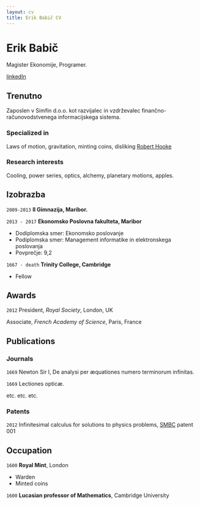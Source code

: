 ```yaml
---
layout: cv
title: Erik Babič CV
---
```

# Erik Babič
Magister Ekonomije, Programer.

<div id="webaddress">
<a href="https://www.linkedin.com/in/erik-babi%C4%8D-a81b9994/">linkedIn</a>
</div>


## Trenutno

Zaposlen v Simfin d.o.o. kot razvijalec in vzdrževalec finančno-računovodstvenega informacijskega sistema.

### Specialized in

Laws of motion, gravitation, minting coins, disliking [Robert Hooke](http://en.wikipedia.org/wiki/Robert_Hooke)


### Research interests

Cooling, power series, optics, alchemy, planetary motions, apples.


## Izobrazba

`2009-2013`
__II Gimnazija, Maribor.__

`2013 - 2017`
__Ekonomsko Poslovna fakulteta, Maribor__

- Dodiplomska smer: Ekonomsko poslovanje
- Podiplomska smer: Management informatike in elektronskega poslovanja
- Povprečje: 9,2

`1667 - death`
__Trinity College, Cambridge__

- Fellow



## Awards

`2012`
President, *Royal Society*, London, UK

Associate, *French Academy of Science*, Paris, France



## Publications

<!-- A list is also available [online](http://scholar.google.co.uk/citations?user=LTOTl0YAAAAJ) -->

### Journals

`1669`
Newton Sir I, De analysi per æquationes numero terminorum infinitas. 

`1669`
Lectiones opticæ.

etc. etc. etc.

### Patents

`2012`
Infinitesimal calculus for solutions to physics problems, [SMBC](http://www.techdirt.com/articles/20121011/09312820678/if-patents-had-been-around-time-newton.shtml) patent 001


## Occupation

`1600`
__Royal Mint__, London

- Warden
- Minted coins

`1600`
__Lucasian professor of Mathematics__, Cambridge University



<!-- ### Footer

Last updated: May 2013 -->


